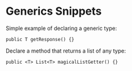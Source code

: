 Generics Snippets
=================

Simple example of declaring a generic type:

    public T getResponse() {}
    
Declare a method that returns a list of any type:

    public <T> List<T> magicalListGetter() {}
    
